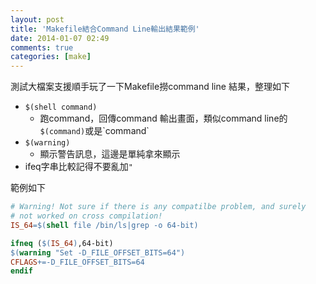 ```yaml
---
layout: post
title: 'Makefile結合Command Line輸出結果範例'
date: 2014-01-07 02:49
comments: true
categories: [make]
---
```

測試大檔案支援順手玩了一下Makefile撈command line 結果，整理如下

- `$(shell command)`
    - 跑command，回傳command 輸出畫面，類似command line的`$(command)`或是\`command\`
- `$(warning)`
    - 顯示警告訊息，這邊是單純拿來顯示
- ifeq字串比較記得不要亂加`"`

範例如下
```makefile Makefile example
# Warning! Not sure if there is any compatilbe problem, and surely 
# not worked on cross compilation!
IS_64=$(shell file /bin/ls|grep -o 64-bit)

ifneq ($(IS_64),64-bit)
$(warning "Set -D_FILE_OFFSET_BITS=64")
CFLAGS+=-D_FILE_OFFSET_BITS=64
endif
```
  
